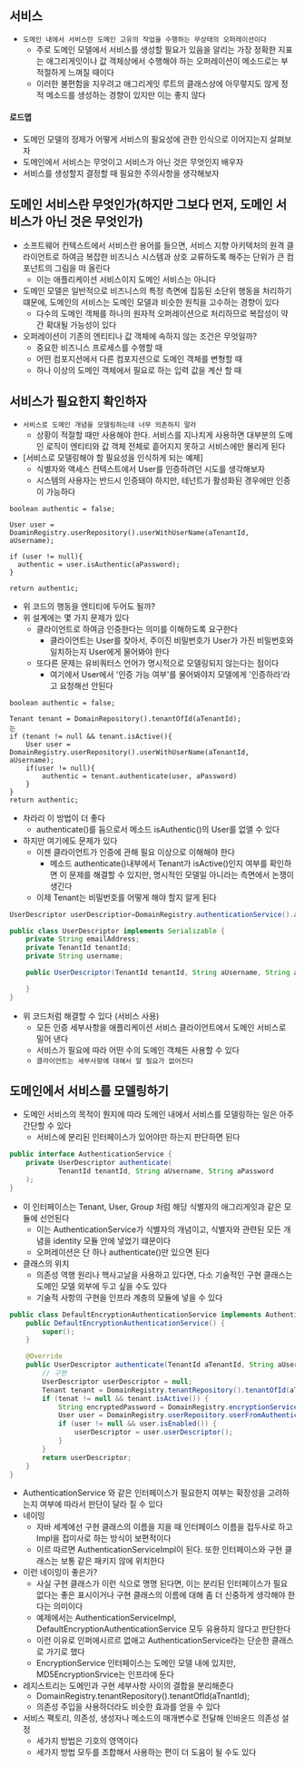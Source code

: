 ## 서비스

- `도메인 내에서 서비스란 도메인 고유의 작업을 수행하는 무상태의 오퍼레이션이다`
    - 주로 도메인 모델에서 서비스를 생성할 필요가 있음을 알리는 가장 정확한 지표는 애그리게잇이나 값 객체상에서 수행해야 하는 오퍼레이션이 메소드로는 부적절하게 느껴질 때이다
    - 이러한 불편함을 지우려고 애그리게잇 루트의 클래스상에 아무렇지도 않게 정적 메소드를 생성하는 경향이 있지만 이는 좋지 않다

#### 로드맵

- 도메인 모델의 정제가 어떻게 서비스의 필요성에 관한 인식으로 이어지는지 살펴보자
- 도메인에서 서비스는 무엇이고 서비스가 아닌 것은 무엇인지 배우자
- 서비스를 생성할지 결정할 때 필요한 주의사항을 생각해보자

## 도메인 서비스란 무엇인가(하지만 그보다 먼저, 도메인 서비스가 아닌 것은 무엇인가)

- 소프트웨어 컨텍스트에서 서비스란 용어를 들으면, 서비스 지향 아키텍처의 원격 클라이언트로 하여금 복잡한 비즈니스 시스템과 상호 교류하도록 해주는 단위가 큰 컴포넌트의 그림을 떠 올린다
    - 이는 애플리케이션 서비스이지 도메인 서비스는 아니다
- 도메인 모델은 일반적으로 비즈니스의 특정 측면에 집둥된 소단위 행동을 처리하기 떄문에, 도메인의 서비스는 도메인 모델과 비슷한 원칙을 고수하는 경향이 있다
    - 다수의 도메인 객체를 하나의 원자적 오퍼레이션으로 처리하므로 복잡성이 약간 확대될 가능성이 있다
- 오퍼레이션이 기존의 엔티티나 값 객체에 속하지 않는 조건은 무엇일까?
    - 중요한 비즈니스 프로세스를 수행할 때
    - 어떤 컴포지션에서 다른 컴포지션으로 도메인 객체를 변형할 때
    - 하나 이상의 도메인 객체에서 필요로 하는 입력 값을 계산 할 때

## 서비스가 필요한지 확인하자

- `서비스로 도메인 개념을 모델링하는데 너무 의존하지 말라`
    - 상황이 적절할 때만 사용해야 한다. 서비스를 지나치게 사용하면 대부분의 도메인 로직이 엔티티와 값 객체 전체로 흩어지지 못하고 서비스에만 몰리게 된다
- [서비스로 모델링해야 할 필요성을 인식하게 되는 예제]
    - 식별자와 액세스 컨텍스트에서 User를 인증하려던 시도를 생각해보자
    - 시스템의 사용자는 반드시 인증돼야 하지만, 테넌트가 활성화된 경우에만 인증이 가능하다

```
boolean authentic = false;

User user = DoaminRegistry.userRepository().userWithUserName(aTenantId, aUsername);

if (user != null){
  authentic = user.isAuthentic(aPassword);
}

return authentic;
```

- 위 코드의 행동을 엔티티에 두어도 될까?
- 위 설계에는 몇 가지 문제가 있다
    - 클라이언트로 하여금 인증한다는 의미를 이해하도록 요구한다
        - 클라이언트는 User를 찾아서, 주이진 비밀번호가 User가 가진 비밀번호와 일치하는지 User에게 물어봐야 한다
    - 또다른 문제는 유비쿼터스 언어가 명시적으로 모델링되지 않는다는 점이다
        - 여기에서 User에서 '인증 가능 여부'를 물어봐야지 모델에게 '인증하라'라고 요청해선 안된다

```
boolean authentic = false;

Tenant tenant = DomainRepository().tenantOfId(aTenantId);
는
if (tenant != null && tenant.isActive(){
    User user = DomainRegistry.userRepository().userWithUserName(aTenantId, aUsername);
    if(user != null){
        authentic = tenant.authenticate(user, aPassword)
    }
}
return authentic;
```

- 차라리 이 방법이 더 좋다
    - authenticate()를 둠으로서 메소드 isAuthentic()의 User를 없앨 수 있다
- 하지만 여기에도 문제가 있다
    - 이젠 클라이언트가 인증에 관해 필요 이상으로 이해해야 한다
        - 메소드 authenticate()내부에서 Tenant가 isActive()인지 여부를 확인하면 이 문제를 해결할 수 있지만, 명시적인 모델일 아니라는 측면에서 논쟁이 생긴다
    - 이제 Tenant는 비밀번호를 어떻게 해야 할지 알게 된다

```java
UserDescriptor userDescriptior=DomainRegistry.authenticationService().authenticate(aTenantId,aUsername,aPassword);

public class UserDescriptor implements Serializable {
    private String emailAddress;
    private TenantId tenantId;
    private String username;

    public UserDescriptor(TenantId tenantId, String aUsername, String anEmailAddress) {

    }
}
```

- 위 코드처럼 해결할 수 있다 (서비스 사용)
    - 모든 인증 세부사항을 애플리케이션 서비스 클라이언트에서 도메인 서비스로 밀어 낸다
    - 서비스가 필요에 따라 어떤 수의 도메인 객체든 사용할 수 있다
    - `클라이언트는 세부사항에 대해서 알 필요가 없어진다`

## 도메인에서 서비스를 모델링하기

- 도메인 서비스의 목적이 뭔지에 따라 도메인 내에서 서비스를 모델링하는 일은 아주 간단할 수 있다
    - 서비스에 분리된 인터페이스가 있어야만 하는지 판단하면 된다

```java
public interface AuthenticationService {
    private UserDescriptor authenticate(
            TenantId tenantId, String aUsername, String aPassword
    );
}
```

- 이 인터페이스는 Tenant, User, Group 처럼 해당 식별자의 애그리게잇과 같은 모듈에 선언된다
    - 이는 AuthenticationService가 식별자의 개념이고, 식별자와 관련된 모든 개념을 identity 모듈 안에 넣었기 떄문이다
    - 오퍼레이션은 단 하나 authenticate()만 있으면 된다
- 클래스의 위치
    - 의존성 역행 원리나 핵사고날을 사용하고 있다면, 다소 기술적인 구현 클래스는 도메인 모델 외부에 두고 싶을 수도 있다
    - 기술적 사항의 구현을 인프라 계층의 모듈에 넣을 수 있다

```java
public class DefaultEncryptionAuthenticationService implements AuthenticationService {
    public DefaultEncryptionAuthenticationService() {
        super();
    }

    @Override
    public UserDescriptor authenticate(TenantId aTenantId, String aUsername, String aPassword) {
        // 구현
        UserDescriptor userDescriptor = null;
        Tenant tenant = DomainRegistry.tenantRepository().tenantOfId(aTnantId);
        if (tenat != null && tenant.isActive()) {
            String encryptedPassword = DomainRegistry.encryptionService().encrytedValue(aPassword);
            User user = DomainRegistry.userRepository.userFromAuthenticCredentials(aTenantId, aUsername, encryptedPassword)
            if (user != null && user.isEnabled()) {
                userDescriptor = user.userDescriptor();
            }
        }
        return userDescriptor;
    }
}
```

- AuthenticationService 와 같은 인터페이스가 필요한지 여부는 확장성을 고려하는지 여부에 따라서 판단이 달라 질 수 있다
- 네이밍
    - 자바 세계에선 구현 클래스의 이름을 지을 때 인터페이스 이름을 접두사로 하고 Impl을 접미사로 하는 방식이 보편적이다
    - 이르 따르면 AuthenticationServiceImpl이 된다. 또한 인터페이스와 구현 클래스는 보통 같은 패키지 않에 위치한다
- 이런 네이밍이 좋은가?
    - 사실 구현 클래스가 이런 식으로 명명 된다면, 이는 분리된 인터페이스가 필요 없다는 좋은 표시이거나 구현 클래스의 이름에 대해 좀 더 신중하게 생각해야 한다는 의미이다
    - 예제에서는 AuthenticationServiceImpl, DefaultEncryptionAuthenticationService 모두 유용하지 않다고 판단한다
    - 이런 이유로 인퍼에시르르 없애고 AuthenticationService라는 단순한 클래스로 가기로 했다
    - EncryptionService 인터페이스는 도메인 모델 내에 있지만, MD5EncryptionSrvice는 인프라에 둔다
- 레지스트리는 도메인과 구현 세부사항 사이의 결합을 분리해준다
    - DomainRegistry.tenantRepository().tenantOfId(aTnantId);
    - 의존성 주입을 사용하더라도 비슷한 효과를 얻을 수 있다
- 서비스 팩토리, 의존성, 생성자나 메소드의 매개변수로 전달해 인바운드 의존성 설정
    - 세가지 방법은 기호의 영역이다
    - 세가지 방법 모두를 조합해서 사용하는 편이 더 도움이 될 수도 있다 

